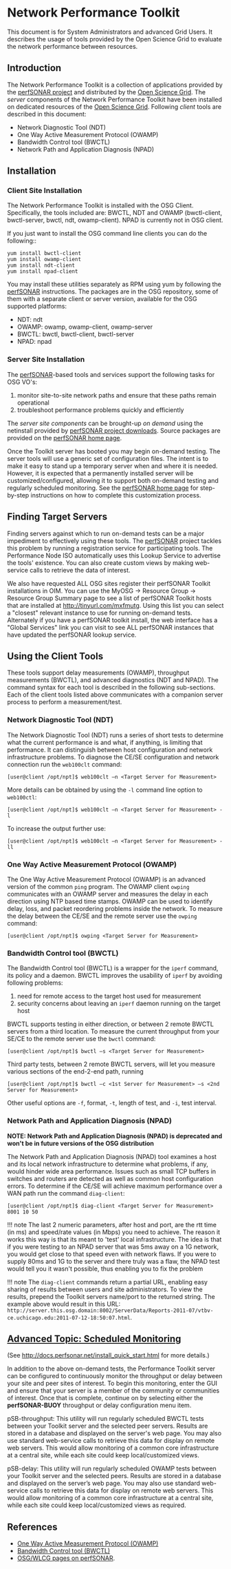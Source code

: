Network Performance Toolkit
================================

This document is for System Administrators and advanced Grid Users. It describes the usage of tools provided by the Open Science Grid to evaluate the network performance between resources.

Introduction
------------

The Network Performance Toolkit is a collection of applications provided by the [perfSONAR project](http://www.perfsonar.net/) and distributed by the [Open Science Grid](http://www.opensciencegrid.org). The *server* components of the Network Performance Toolkit have been installed on dedicated resources of the [Open Science Grid](http://www.opensciencegrid.org). Following *client* tools are described in this document:

-   Network Diagnostic Tool (NDT)
-   One Way Active Measurement Protocol (OWAMP)
-   Bandwidth Control tool (BWCTL)
-   Network Path and Application Diagnosis (NPAD)

Installation
------------

### Client Site Installation 


The Network Performance Toolkit is installed with the OSG Client. Specifically, the tools included are: BWCTL, NDT and OWAMP (bwctl-client, bwctl-server, bwctl, ndt, owamp-client). NPAD is currently not in OSG client.

If you just want to install the OSG command line clients you can do the following::

``` console
yum install bwctl-client
yum install owamp-client
yum install ndt-client
yum install npad-client
```

You may install these utilities separately as RPM using yum by following the [perfSONAR](http://www.perfsonar.net/about) instructions. The packages are in the OSG repository, some of them with a separate client or server version, available for the OSG supported platforms:

-   NDT: ndt
-   OWAMP: owamp, owamp-client, owamp-server
-   BWCTL: bwctl, bwctl-client, bwctl-server
-   NPAD: npad

### Server Site Installation 


The [perfSONAR](http://www.perfsonar.net/about)-based tools and services support the following tasks for OSG VO's:

1.  monitor site-to-site network paths and ensure that these paths remain operational
2.  troubleshoot performance problems quickly and efficiently

The *server site components* can be brought-up *on demand* using the netinstall provided by [perfSONAR project downloads](http://docs.perfsonar.net/install_getting.html#downloads). Source packages are provided on the [perfSONAR home page](http://docs.perfsonar.net/).

Once the Toolkit server has booted you may begin on-demand testing. The server tools will use a generic set of configuration files. The intent is to make it easy to stand up a temporary server when and where it is needed. However, it is expected that a permanently installed server will be customized/configured, allowing it to support both on-demand testing and regularly scheduled monitoring. See the [perfSONAR home page](http://docs.perfsonar.net/) for step-by-step instructions on how to complete this customization process.

Finding Target Servers
----------------------

Finding servers against which to run on-demand tests can be a major impediment to effectively using these tools. The [perfSONAR](http://www.perfsonar.net/about) project tackles this problem by running a registration service for participating tools. The Performance Node ISO automatically uses this Lookup Service to advertise the tools' existence. You can also create custom views by making web-service calls to retrieve the data of interest. 

We also have requested ALL OSG sites register their perfSONAR Toolkit installations in OIM. You can use the MyOSG -> Resource Group -> Resource Group Summary page to see a list of perfSONAR Toolkit hosts that are installed at <http://tinyurl.com/mxfmutg>. Using this list you can select a "closest" relevant instance to use for running on-demand tests. Alternately if you have a perfSONAR toolkit install, the web interface has a "Global Services" link you can visit to see ALL perfSONAR instances that have updated the perfSONAR lookup service.

Using the Client Tools
----------------------

These tools support delay measurements (OWAMP), throughput measurements (BWCTL), and advanced diagnostics (NDT and NPAD). The command syntax for each tool is described in the following sub-sections. Each of the client tools listed above communicates with a companion server process to perform a measurement/test.

### Network Diagnostic Tool (NDT) 


The Network Diagnostic Tool (NDT) runs a series of short tests to determine what the current performance is and what, if anything, is limiting that performance. It can distinguish between host configuration and network infrastructure problems. To diagnose the CE/SE configuration and network connection run the `web100clt` command:

``` console
[user@client /opt/npt]$ web100clt –n <Target Server for Measurement>
```

More details can be obtained by using the `-l` command line option to `web100ctl`:

``` console
[user@client /opt/npt]$ web100clt –n <Target Server for Measurement> -l
```

To increase the output further use:

``` console
[user@client /opt/npt]$ web100clt –n <Target Server for Measurement> -ll
```

### One Way Active Measurement Protocol (OWAMP) 

The One Way Active Measurement Protocol (OWAMP) is an advanced version of the common `ping` program. The OWAMP client `owping` communicates with an OWAMP server and measures the delay in each direction using NTP based time stamps. OWAMP can be used to identify delay, loss, and packet reordering problems inside the network. To measure the delay between the CE/SE and the remote server use the `owping` command:

``` console
[user@client /opt/npt]$ owping <Target Server for Measurement>
```

### Bandwidth Control tool (BWCTL) 

The Bandwidth Control tool (BWCTL) is a wrapper for the `iperf` command, its policy and a daemon. BWCTL improves the usability of `iperf` by avoiding following problems:

1.  need for remote access to the target host used for measurement
2.  security concerns about leaving an `iperf` daemon running on the target host

BWCTL supports testing in either direction, or between 2 remote BWCTL servers from a third location. To measure the current throughput from your SE/CE to the remote server use the `bwctl` command:

``` console
[user@client /opt/npt]$ bwctl –s <Target Server for Measurement>
```

Third party tests, between 2 remote BWCTL servers, will let you measure various sections of the end-2-end path, running

``` console
[user@client /opt/npt]$ bwctl –c <1st Server for Measurement> –s <2nd Server for Measurement>
```

Other useful options are `-f`, format, `-t`, length of test, and `-i`, test interval.

### Network Path and Application Diagnosis (NPAD) 

**NOTE: Network Path and Application Diagnosis (NPAD) is deprecated and won't be in future versions of the OSG distribution**

The Network Path and Application Diagnosis (NPAD) tool examines a host and its local network infrastructure to determine what problems, if any, would hinder wide area performance. Issues such as small TCP buffers in switches and routers are detected as well as common host configuration errors. To determine if the CE/SE will achieve maximum performance over a WAN path run the command `diag-client`:

``` console
[user@client /opt/npt]$ diag-client <Target Server for Measurement> 8001 10 50
```


!!! note
    The last 2 numeric parameters, after host and port, are the rtt time (in ms) and speed/rate values (in Mbps) you need to achieve. The reason it works this way is that its meant to 'test' local infrastructure. The idea is that if you were testing to an NPAD server that was 5ms away on a 1G network, you would get close to that speed even with network flaws. If you were to supply 80ms and 1G to the server and there truly was a flaw, the NPAD test would tell you it wasn't possible, thus enabling you to fix the problem

!!! note
    The `diag-client` commands return a partial URL, enabling easy sharing of results between users and site administrators. To view the results, prepend the Toolkit servers name/port to the returned string. The example above would result in this URL: `http://server.this.osg.domain:8002/ServerData/Reports-2011-07/vtbv-ce.uchicago.edu:2011-07-12-18:50:07.html`.

[Advanced Topic: Scheduled Monitoring](http://docs.perfsonar.net/manage_regular_tests.html)
------------------------------------------------------------------------------------------

(See <http://docs.perfsonar.net/install_quick_start.html> for more details.)

In addition to the above on-demand tests, the Performance Toolkit server can be configured to continuously monitor the throughput or delay between your site and peer sites of interest. To begin this monitoring, enter the GUI and ensure that your server is a member of the community or communities of interest. Once that is complete, continue on by selecting either the **perfSONAR-BUOY** throughput or delay configuration menu item.

pSB-throughput: This utility will run regularly scheduled BWCTL tests between your Toolkit server and the selected peer servers. Results are stored in a database and displayed on the server's web page. You may also use standard web-service calls to retrieve this data for display on remote web servers. This would allow monitoring of a common core infrastructure at a central site, while each site could keep local/customized views.

pSB-delay: This utility will run regularly scheduled OWAMP tests between your Toolkit server and the selected peers. Results are stored in a database and displayed on the server’s web page. You may also use standard web-service calls to retrieve this data for display on remote web servers. This would allow monitoring of a common core infrastructure at a central site, while each site could keep local/customized views as required.

References
----------

* [One Way Active Measurement Protocol (OWAMP)](http://docs.perfsonar.net/config_owamp.html)
* [Bandwidth Control tool (BWCTL)](http://docs.perfsonar.net/config_bwctl.html)
* [OSG/WLCG pages on perfSONAR](https://opensciencegrid.org/networking/perfsonar/installation/).

